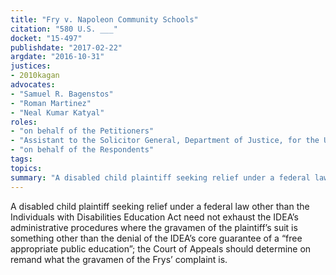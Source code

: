```yaml
---
title: "Fry v. Napoleon Community Schools"
citation: "580 U.S. ___"
docket: "15-497"
publishdate: "2017-02-22"
argdate: "2016-10-31"
justices:
- 2010kagan
advocates:
- "Samuel R. Bagenstos"
- "Roman Martinez"
- "Neal Kumar Katyal"
roles:
- "on behalf of the Petitioners"
- "Assistant to the Solicitor General, Department of Justice, for the United States, as amicus curiae, supporting the Petitioners"
- "on behalf of the Respondents"
tags:
topics:
summary: "A disabled child plaintiff seeking relief under a federal law other than the Individuals with Disabilities Education Act need not exhaust the IDEA’s administrative procedures where the gravamen of the plaintiff’s suit is something other than the denial of the IDEA’s core guarantee of a “free appropriate public education”; the Court of Appeals should determine on remand what the gravamen of the Frys’ complaint is."
---
```

A disabled child plaintiff seeking relief under a federal law other than the Individuals with Disabilities Education Act need not exhaust the IDEA’s administrative procedures where the gravamen of the plaintiff’s suit is something other than the denial of the IDEA’s core guarantee of a “free appropriate public education”; the Court of Appeals should determine on remand what the gravamen of the Frys’ complaint is.

